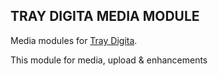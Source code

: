 ## TRAY DIGITA MEDIA MODULE

Media modules for [Tray Digita](https://github.com/ArrayAccess/TrayDigita).

This module for media, upload & enhancements
